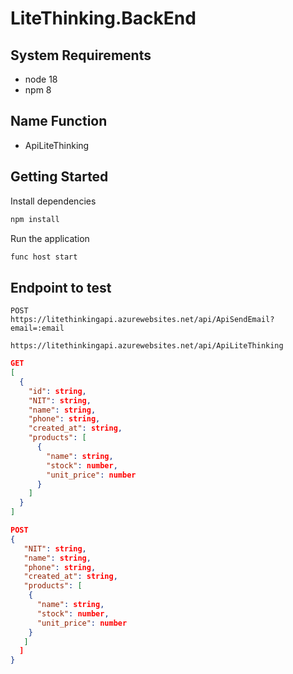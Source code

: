 # LiteThinking.BackEnd

## System Requirements
- node 18
- npm 8


## Name Function 
- ApiLiteThinking


## Getting Started

Install dependencies
```bash
npm install
```

Run the application
```bash
func host start
```

## Endpoint to test 
```
POST
https://litethinkingapi.azurewebsites.net/api/ApiSendEmail?email=:email
```
```
https://litethinkingapi.azurewebsites.net/api/ApiLiteThinking
```
```JSON
GET
[
  {
    "id": string,
    "NIT": string,
    "name": string,
    "phone": string,
    "created_at": string,
    "products": [
      {
        "name": string,
        "stock": number,
        "unit_price": number
      }
    ]
  }
]
```
```JSON
POST
{
   "NIT": string,
   "name": string,
   "phone": string,
   "created_at": string,
   "products": [
    {
      "name": string,
      "stock": number,
      "unit_price": number
    }
   ]
  ]
}
```
